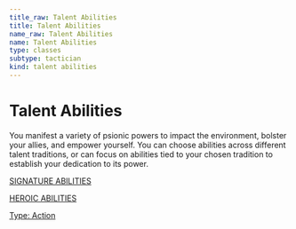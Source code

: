 ```yaml
---
title_raw: Talent Abilities
title: Talent Abilities
name_raw: Talent Abilities
name: Talent Abilities
type: classes
subtype: tactician
kind: talent abilities
---
```


# Talent Abilities

You manifest a variety of psionic powers to impact the environment, bolster your allies, and empower yourself. You can choose abilities across different talent traditions, or can focus on abilities tied to your chosen tradition to establish your dedication to its power.

[SIGNATURE ABILITIES](./Signature%20Abilities/Signature%20Abilities.md)

[HEROIC ABILITIES](./Heroic%20Abilities/Heroic%20Abilities.md)

[Type: Action](./Type%20Action/Type%20Action.md)
